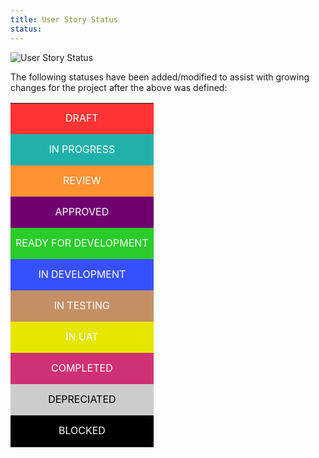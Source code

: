 ```yaml
---
title: User Story Status
status:
---
```


![User Story Status](https://www.lucidchart.com/publicSegments/view/dfb33818-7607-4bfc-9673-85998a8cdb1d/image.jpeg)

The following statuses have been added/modified to assist with growing changes for the project after the above was defined:

<table width="500px" align="center">
<tr style="height:50px;background-color:#FF3333;color:#fff"><td style="text-align:center">DRAFT</td></tr>
<tr style="height:50px;background-color:#20B2AA;color:#fff"><td style="text-align:center">IN PROGRESS</td></tr>
<tr style="height:50px;background-color:#FF9233;color:#fff"><td style="text-align:center">REVIEW</td></tr>
<tr style="height:50px;background-color:#710071;color:#fff"><td style="text-align:center">APPROVED</td></tr>
<tr style="height:50px;background-color:#29CC29;color:#fff"><td style="text-align:center">READY FOR DEVELOPMENT</td></tr>
<tr style="height:50px;background-color:#3650FF;color:#fff"><td style="text-align:center">IN DEVELOPMENT</td></tr>
<tr style="height:50px;background-color:#C48F65;color:#fff"><td style="text-align:center">IN TESTING</td></tr>
<tr style="height:50px;background-color:#e6e600;color:#fff"><td style="text-align:center">IN UAT</td></tr>
<tr style="height:50px;background-color:#CE3175;color:#fff"><td style="text-align:center">COMPLETED</td></tr>
<tr style="height:50px;background-color:#CCCCCC;color:#000"><td style="text-align:center">DEPRECIATED</td></tr>
<tr style="height:50px;background-color:#000000;color:#fff"><td style="text-align:center">BLOCKED</td></tr>
</table>
